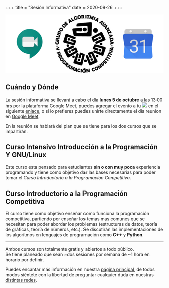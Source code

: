 +++
title = "Sesión Informativa"
date = 2020-09-26
+++

![Sesión Informativa](/sesion_informativa.png "Sesión Informativa")

## Cuándo y Dónde
La sesión informativa se llevará a cabo el día **lunes 5 de octubre** a las
13:00 hrs por la plataforma Google Meet, puedes agregar el evento a tu
<a target="_blank" href="https://calendar.google.com/event?action=TEMPLATE&amp;tmeid=NzVpZ3FuNmhoczZxc2s5MGgwZHVzaTRpcG0gbXVjaW5vYWJAbQ&amp;tmsrc=mucinoab%40gmail.com"><img border="0" src="https://www.google.com/calendar/images/ext/gc_button1_es.gif"></a> en el siguiente [enlace](https://calendar.google.com/event?action=TEMPLATE&tmeid=NzVpZ3FuNmhoczZxc2s5MGgwZHVzaTRpcG0gbXVjaW5vYWJAbQ&tmsrc=mucinoab%40email.com), o si lo prefieres puedes unirte directamente el día reunion en  [Google Meet](https://meet.google.com/yfz-nvae-coh).

<!-- more -->

En la reunión se hablará del plan que se tiene para los dos cursos que se
impartirán.

## Curso Intensivo Introducción a la Programación Y GNU/Linux

Este curso esta pensado para estudiantes **sin o con muy poca** experiencia
programando y tiene como objetivo dar las bases necesarias para poder tomar el
*Curso Introductorio a la Programación Competitiva*.


## Curso Introductorio a la Programación Competitiva
El curso tiene como objetivo enseñar como funciona la programación competitiva, partiendo por enseñar los temas mas comunes que se necesitan para poder abordar los problemas (estructuras de datos, teoría de gráficas, teoría de números, etc.). Se discutirán las implementaciones de los algoritmos en lenguajes de programación como **C++** y **Python**.

-------------------------------------------------------------------------------

Ambos cursos son totalmente gratis y abiertos a todo público.\
Se tiene planeado que sean ~dos sesiones por semana de ~1 hora en horario por
definir. 

  Puedes encantar más información en nuestra [página principal](https://club-de-algoritmia-acatlan-guapa.github.io/), de todos modos siéntete con la libertad de preguntar cualquier duda en nuestras [distintas redes](https://club-de-algoritmia-acatlan-guapa.github.io/contacto/).
